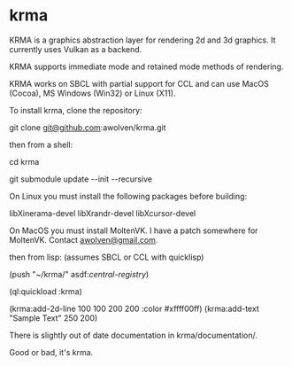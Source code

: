 # krma

KRMA is a graphics abstraction layer for rendering 2d and 3d graphics.  It currently uses Vulkan as a backend.

KRMA supports immediate mode and retained mode methods of rendering.

KRMA works on SBCL with partial support for CCL and can use MacOS (Cocoa), MS Windows (Win32) or Linux (X11).

To install krma, clone the repository:

git clone git@github.com:awolven/krma.git

then from a shell:

cd krma

git submodule update --init --recursive

On Linux you must install the following packages before building:

libXinerama-devel
libXrandr-devel
libXcursor-devel

On MacOS you must install MoltenVK.  I have a patch somewhere for MoltenVK.  Contact <awolven@gmail.com>.

then from lisp:  (assumes SBCL or CCL with quicklisp)

(push "~/krma/" asdf:*central-registry*)

(ql:quickload :krma)

(krma:add-2d-line 100 100 200 200 :color #xffff00ff)
(krma:add-text "Sample Text" 250 200)

There is slightly out of date documentation in krma/documentation/.

Good or bad, it's krma.
